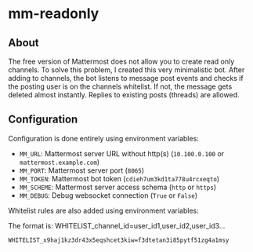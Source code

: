 # mm-readonly
## About
The free version of Mattermost does not allow you to create read only channels. To solve this problem, I created this very minimalistic bot. After adding to channels, the bot listens to message post events and checks if the posting user is on the channels whitelist. If not, the message gets deleted almost instantly. Replies to existing posts (threads) are allowed.

## Configuration
Configuration is done entirely using environment variables:
* `MM_URL`: Mattermost server URL without http(s) (`10.100.0.100` or `mattermost.example.com`)
* `MM_PORT`: Mattermost server port (`8065`)
* `MM_TOKEN`: Mattermost bot token (`cdieh7um3kd1ta778u4rcxeqto`)
* `MM_SCHEME`: Mattermost server access schema (`http` or `https`)
* `MM_DEBUG`: Debug websocket connection (`True` or `False`)

Whitelist rules are also added using environment variables:

The format is: WHITELIST_channel_id=user_id1,user_id2,user_id3...

`WHITELIST_x9haj1kz3dr43x5eqshcet3kiw=f3dtetan3i85pytf51zg4a1msy`
